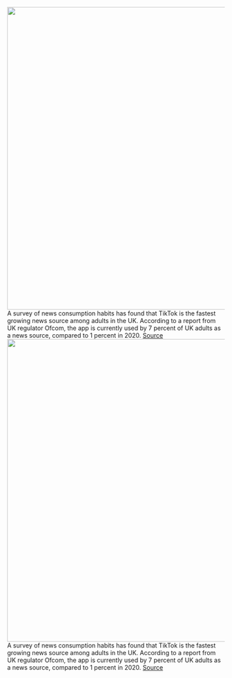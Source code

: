 <img src='https://cdn.vox-cdn.com/thumbor/aptceHF2aLykChxWDiU1beZ8uSY=/0x0:2040x1360/1200x800/filters:focal(857x517:1183x843)/cdn.vox-cdn.com/uploads/chorus_image/image/71158073/acastro_190723_1777_tiktok_0001.0.0.jpg' width='700px' /><br/>
A survey of news consumption habits has found that TikTok is the fastest growing news source among adults in the UK. According to a report from UK regulator Ofcom, the app is currently used by 7 percent of UK adults as a news source, compared to 1 percent in 2020.
<a href='https://www.theverge.com/2022/7/21/23272503/tiktok-news-source-uk-ofcom-report-disinformation'> Source <a/><img src='https://cdn.vox-cdn.com/thumbor/aptceHF2aLykChxWDiU1beZ8uSY=/0x0:2040x1360/1200x800/filters:focal(857x517:1183x843)/cdn.vox-cdn.com/uploads/chorus_image/image/71158073/acastro_190723_1777_tiktok_0001.0.0.jpg' width='700px' /><br/>
A survey of news consumption habits has found that TikTok is the fastest growing news source among adults in the UK. According to a report from UK regulator Ofcom, the app is currently used by 7 percent of UK adults as a news source, compared to 1 percent in 2020.
<a href='https://www.theverge.com/2022/7/21/23272503/tiktok-news-source-uk-ofcom-report-disinformation'> Source <a/>